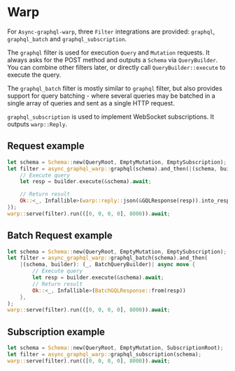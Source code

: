 # Warp

For `Async-graphql-warp`, three `Filter` integrations are provided: `graphql`, `graphql_batch` and `graphql_subscription`.

The `graphql` filter is used for execution `Query` and `Mutation` requests. It always asks for the POST method and outputs a `Schema` via `QueryBuilder`. You can combine other filters later, or directly call `QueryBuilder::execute` to execute the query.

The `graphql_batch` filter is mostly similar to `graphql` filter, but also provides support for query batching - where several queries may be batched in a single array of queries and sent as a single HTTP request.

`graphql_subscription` is used to implement WebSocket subscriptions. It outputs `warp::Reply`.

## Request example

```rust
let schema = Schema::new(QueryRoot, EmptyMutation, EmptySubscription);
let filter = async_graphql_warp::graphql(schema).and_then(|(schema, builder): (_, QueryBuilder)| async move {
    // Execute query
    let resp = builder.execute(&schema).await;

    // Return result
    Ok::<_, Infallible>(warp::reply::json(&GQLResponse(resp)).into_response())
});
warp::serve(filter).run(([0, 0, 0, 0], 8000)).await;
```

## Batch Request example

```rust
let schema = Schema::new(QueryRoot, EmptyMutation, EmptySubscription);
let filter = async_graphql_warp::graphql_batch(schema).and_then(
    |(schema, builder): (_, BatchQueryBuilder)| async move {
        // Execute query
        let resp = builder.execute(&schema).await;
        // Return result
        Ok::<_, Infallible>(BatchGQLResponse::from(resp))
    },
);
warp::serve(filter).run(([0, 0, 0, 0], 8000)).await;
```

## Subscription example

```rust
let schema = Schema::new(QueryRoot, EmptyMutation, SubscriptionRoot);
let filter = async_graphql_warp::graphql_subscription(schema);
warp::serve(filter).run(([0, 0, 0, 0], 8000)).await;
```
